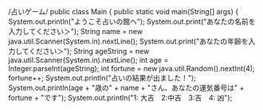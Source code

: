 /占いゲーム/
public class Main { 
  public static void main(String[] args) {
    System.out.println("ようこそ占いの館へ");
    System.out.print("あなたの名前を入力してください＞");
    String name = new java.util.Scanner(System.in).nextLine();
    System.out.print("あなたの年齢を入力してください＞");
    String ageString = new java.util.Scanner(System.in).nextLine();
    int age = Integer.parseInt(ageString);
    int fortune = new java.util.Random().nextInt(4);
    fortune++;
    System.out.println("占いの結果が出ました！");
    System.out.println(age + "歳の" + name + "さん、あなたの運気番号は" + fortune + "です");
    System.out.println("1: 大吉　2:中吉　3:吉　4: 凶");
